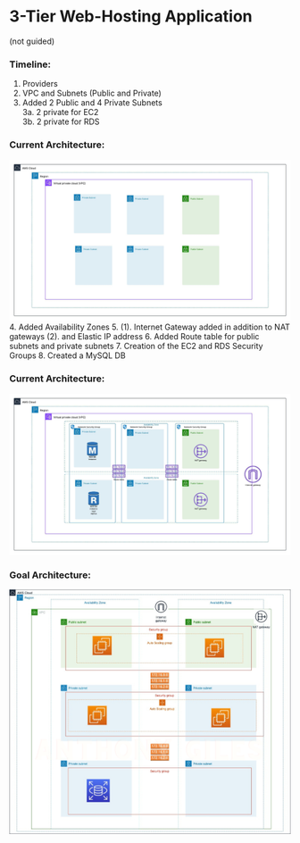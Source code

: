 # 3-Tier Web-Hosting Application
(not guided)

### Timeline:
1. Providers
2. VPC and Subnets (Public and Private)
3. Added 2 Public and 4 Private Subnets \
3a. 2 private for EC2 \
3b. 2 private for RDS
### Current Architecture:
![Current Architecture at Step 3.](/img/firstpartial.jpeg)
4. Added Availability Zones
5. (1). Internet Gateway added in addition to NAT gateways (2). and Elastic IP address
6. Added Route table for public subnets and private subnets
7. Creation of the EC2 and RDS Security Groups
8. Created a MySQL DB

### Current Architecture: 
![Current Architecture at Step 8.](/img/partial_architecture.jpeg)



### Goal Architecture:
![AWS 3-Tier Architecture](/img/image.png)